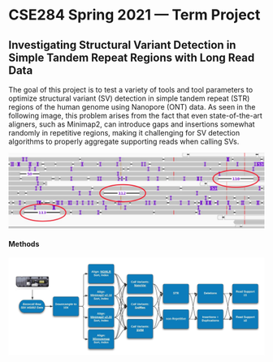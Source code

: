 # CSE284 Spring 2021 — Term Project

## Investigating Structural Variant Detection in Simple Tandem Repeat Regions with Long Read Data

The goal of this project is to test a variety of tools and tool parameters to optimize structural variant (SV) detection in simple tandem repeat (STR) regions of the human genome using Nanopore (ONT) data. As seen in the following image, this problem arises from the fact that even state-of-the-art aligners, such as Minimap2, can introduce gaps and insertions somewhat randomly in repetitive regions, making it challenging for SV detection algorithms to properly aggregate supporting reads when calling SVs. 


![alt text](https://github.com/CharlesARoy/CSE284_Sp21/blob/main/misaligned_deletions.jpg?raw=true)


#### Methods


![alt text](https://github.com/CharlesARoy/CSE284_Sp21/blob/main/Flowchart.jpeg?raw=true)
